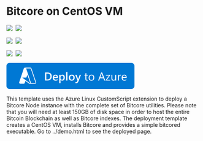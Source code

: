 # Bitcore on CentOS VM

<IMG SRC="https://azurequickstartsservice.blob.core.windows.net/badges/bitcore-centos-vm/PublicLastTestDate.svg" />&nbsp;
<IMG SRC="https://azurequickstartsservice.blob.core.windows.net/badges/bitcore-centos-vm/PublicDeployment.svg" />&nbsp;

<IMG SRC="https://azurequickstartsservice.blob.core.windows.net/badges/bitcore-centos-vm/FairfaxLastTestDate.svg" />&nbsp;
<IMG SRC="https://azurequickstartsservice.blob.core.windows.net/badges/bitcore-centos-vm/FairfaxDeployment.svg" />&nbsp;

<IMG SRC="https://azurequickstartsservice.blob.core.windows.net/badges/bitcore-centos-vm/BestPracticeResult.svg" />&nbsp;
<IMG SRC="https://azurequickstartsservice.blob.core.windows.net/badges/bitcore-centos-vm/CredScanResult.svg" />&nbsp;

<a href="https://portal.azure.com/#create/Microsoft.Template/uri/https%3A%2F%2Fraw.githubusercontent.com%2FAzure%2Fazure-quickstart-templates%2Fmaster%2Fbitcore-centos-vm%2Fazuredeploy.json" target="_blank"><img src="https://raw.githubusercontent.com/Azure/azure-quickstart-templates/master/1-CONTRIBUTION-GUIDE/images/deploytoazure.svg"/></a>

This template uses the Azure Linux CustomScript extension to deploy a Bitcore Node instance with the complete set of Bitcore utilities. Please note that you will need at least 150GB of disk space in order to host the entire Bitcoin Blockchain as well as Bitcore indexes. The deployment template creates a CentOS VM, installs Bitcore and provides a simple bitcored executable. Go to ../demo.html to see the deployed page.

